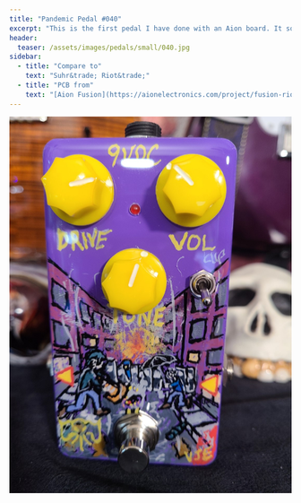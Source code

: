 ```yaml
---
title: "Pandemic Pedal #040"
excerpt: "This is the first pedal I have done with an Aion board. It sounds good and the instructions were easy to follow. I ended up with a great sounding pedal. And due to RTFM (Reading the instructions first) I saved myself the hassle of having to desolder the DPDT on-on-on switch. Who know that they came in 2 different varieties. And i had the wrong one."
header:
  teaser: /assets/images/pedals/small/040.jpg
sidebar:
  - title: "Compare to"
    text: "Suhr&trade; Riot&trade;"
  - title: "PCB from"
    text: "[Aion Fusion](https://aionelectronics.com/project/fusion-riot-distortion/)"
---
```


![header](/assets/images/pedals/040.jpg)
